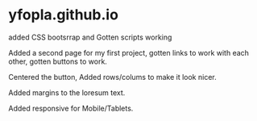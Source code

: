 # yfopla.github.io

added CSS bootsrrap and Gotten scripts working

Added a second page for my first project, gotten links to work with each other, gotten buttons to work.

Centered the button, Added rows/colums to make it look nicer. 

Added margins to the loresum text. 

Added responsive for Mobile/Tablets.



